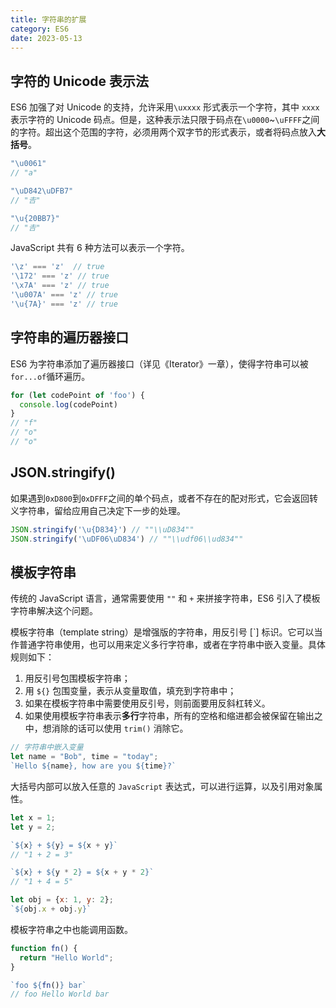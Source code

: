 ```yaml
---
title: 字符串的扩展
category: ES6
date: 2023-05-13
---
```


## 字符的 Unicode 表示法

ES6 加强了对 Unicode 的支持，允许采用`\uxxxx` 形式表示一个字符，其中 `xxxx` 表示字符的 Unicode 码点。但是，这种表示法只限于码点在`\u0000`~`\uFFFF`之间的字符。超出这个范围的字符，必须用两个双字节的形式表示，或者将码点放入**大括号**。

```javascript
"\u0061"
// "a"

"\uD842\uDFB7"
// "𠮷"

"\u{20BB7}"
// "𠮷"
```

JavaScript 共有 6 种方法可以表示一个字符。

```javascript
'\z' === 'z'  // true
'\172' === 'z' // true
'\x7A' === 'z' // true
'\u007A' === 'z' // true
'\u{7A}' === 'z' // true
```

## 字符串的遍历器接口

ES6 为字符串添加了遍历器接口（详见《Iterator》一章），使得字符串可以被`for...of`循环遍历。

```javascript
for (let codePoint of 'foo') {
  console.log(codePoint)
}
// "f"
// "o"
// "o"
```

## JSON.stringify()

如果遇到`0xD800`到`0xDFFF`之间的单个码点，或者不存在的配对形式，它会返回转义字符串，留给应用自己决定下一步的处理。

```javascript
JSON.stringify('\u{D834}') // ""\\uD834""
JSON.stringify('\uDF06\uD834') // ""\\udf06\\ud834""
```

## 模板字符串

传统的 JavaScript 语言，通常需要使用 `""` 和 `+` 来拼接字符串，ES6 引入了模板字符串解决这个问题。

模板字符串（template string）是增强版的字符串，用反引号  [`] 标识。它可以当作普通字符串使用，也可以用来定义多行字符串，或者在字符串中嵌入变量。具体规则如下：

1. 用反引号包围模板字符串；
2. 用 `${}` 包围变量，表示从变量取值，填充到字符串中；
3. 如果在模板字符串中需要使用反引号，则前面要用反斜杠转义。
4. 如果使用模板字符串表示**多行**字符串，所有的空格和缩进都会被保留在输出之中，想消除的话可以使用 `trim()` 消除它。

```javascript
// 字符串中嵌入变量
let name = "Bob", time = "today";
`Hello ${name}, how are you ${time}?`
```

大括号内部可以放入任意的 `JavaScript` 表达式，可以进行运算，以及引用对象属性。

```javascript
let x = 1;
let y = 2;

`${x} + ${y} = ${x + y}`
// "1 + 2 = 3"

`${x} + ${y * 2} = ${x + y * 2}`
// "1 + 4 = 5"

let obj = {x: 1, y: 2};
`${obj.x + obj.y}`
```

模板字符串之中也能调用函数。

```javascript
function fn() {
  return "Hello World";
}

`foo ${fn()} bar`
// foo Hello World bar
```













